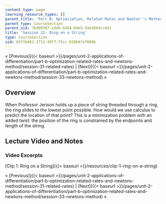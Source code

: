 ```yaml
---
content_type: page
learning_resource_types: []
parent_title: 'Part B: Optimization, Related Rates and Newton''s Method'
parent_type: CourseSection
parent_uid: 7bd0936f-cddb-b454-b9e5-dab2884cc641
title: 'Session 32: Ring on a String'
type: CourseSection
uid: b5f1b462-2711-48f7-75cc-618b67ef606b
---
```


« [Previous]({{< baseurl >}}/pages/unit-2-applications-of-differentiation/part-b-optimization-related-rates-and-newtons-method/session-31-related-rates) | [Next]({{< baseurl >}}/pages/unit-2-applications-of-differentiation/part-b-optimization-related-rates-and-newtons-method/session-33-newtons-method) »

Overview
--------

When Professor Jerison holds up a piece of string threaded through a ring, the ring slides to the lowest point possible. How would we use calculus to predict the location of that point? This is a minimization problem with an added twist: the position of the ring is constrained by the endpoints and length of the string.

Lecture Video and Notes
-----------------------

### Video Excerpts

[Clip 1: Ring on a String]({{< baseurl >}}/resources/clip-1-ring-on-a-string)

« [Previous]({{< baseurl >}}/pages/unit-2-applications-of-differentiation/part-b-optimization-related-rates-and-newtons-method/session-31-related-rates) | [Next]({{< baseurl >}}/pages/unit-2-applications-of-differentiation/part-b-optimization-related-rates-and-newtons-method/session-33-newtons-method) »